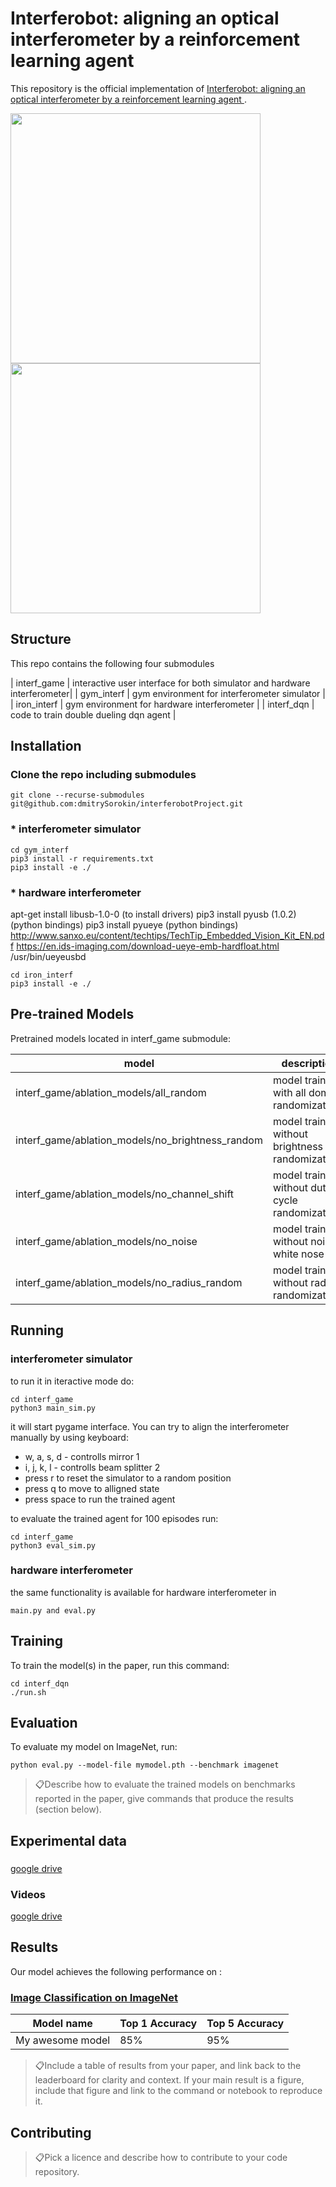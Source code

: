# Interferobot: aligning an optical interferometer by a reinforcement learning agent 

This repository is the official implementation of [Interferobot: aligning an optical interferometer by a reinforcement learning agent ](https://arxiv.org/abs/TODO). 

<p float="center">
    <img src="gif/0.gif" width="400"/>
    <img src="gif/2.gif" width="400"/>
</p>


## Structure
This repo contains the following four submodules 

| interf_game  |  interactive user interface  for both simulator and hardware interferometer| 
| gym_interf    |  gym environment for interferometer simulator  | 
|  iron_interf    |  gym environment for hardware interferometer |
|  interf_dqn    |  code to train double dueling dqn agent |


## Installation

### Clone the repo including submodules 
```
git clone --recurse-submodules git@github.com:dmitrySorokin/interferobotProject.git
```

### * interferometer simulator
```
cd gym_interf
pip3 install -r requirements.txt
pip3 install -e ./
```

### * hardware interferometer

apt-get install libusb-1.0-0 (to install drivers) 
pip3 install pyusb (1.0.2) (python bindings) 
pip3 install pyueye (python bindings)
http://www.sanxo.eu/content/techtips/TechTip_Embedded_Vision_Kit_EN.pdf
https://en.ids-imaging.com/download-ueye-emb-hardfloat.html
/usr/bin/ueyeusbd

```
cd iron_interf
pip3 install -e ./
```

## Pre-trained Models

Pretrained models located in interf_game submodule:

|  model |  description | 
|---|---|
| interf_game/ablation_models/all_random  |  model trained with all doman randomizations  | 
| interf_game/ablation_models/no_brightness_random  |   model trained without brightness randomization | 
|  interf_game/ablation_models/no_channel_shift  |  model trained without duty cycle randomization |
|  interf_game/ablation_models/no_noise  |  model trained without noise white nose |
|  interf_game/ablation_models/no_radius_random  |  model trained without radius randomization |

## Running

### interferometer simulator 
to run it in iteractive mode do:
```
cd interf_game
python3 main_sim.py
```
it will start pygame interface. You can try to align the interferometer manually by using keyboard:
* w, a, s, d - controlls mirror 1
* i, j, k, l  - controlls beam splitter 2
* press r to reset the simulator to a random position
* press q to move to alligned state
* press space to run the trained agent


to evaluate the trained agent for 100 episodes run:
```
cd interf_game
python3 eval_sim.py
```

### hardware interferometer
the same functionality is available for hardware interferometer in 
```
main.py and eval.py
```

## Training

To train the model(s) in the paper, run this command:

```
cd interf_dqn
./run.sh
```

## Evaluation

To evaluate my model on ImageNet, run:

```eval
python eval.py --model-file mymodel.pth --benchmark imagenet
```

> 📋Describe how to evaluate the trained models on benchmarks reported in the paper, give commands that produce the results (section below).


## Experimental data

### 
[google drive](https://drive.google.com/drive/folders/1hJ7qZNdD0RXapVm97u8iSA2aWGZymRJf?usp=sharing)

### Videos

[google drive](https://drive.google.com/drive/folders/1aCN76hxIwY7zNbrZd84NIdNhdQE5yzfP?usp=sharing)

## Results

Our model achieves the following performance on :

### [Image Classification on ImageNet](https://paperswithcode.com/sota/image-classification-on-imagenet)

| Model name         | Top 1 Accuracy  | Top 5 Accuracy |
| ------------------ |---------------- | -------------- |
| My awesome model   |     85%         |      95%       |

> 📋Include a table of results from your paper, and link back to the leaderboard for clarity and context. If your main result is a figure, include that figure and link to the command or notebook to reproduce it. 


## Contributing

> 📋Pick a licence and describe how to contribute to your code repository. 
